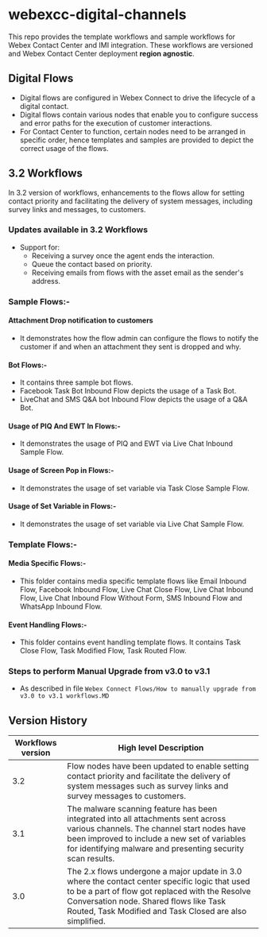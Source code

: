 # webexcc-digital-channels

This repo provides the template workflows and sample workflows for Webex Contact Center and IMI integration. These workflows 
are versioned and Webex Contact Center deployment **region agnostic**. 

## Digital Flows
- Digital flows are configured in Webex Connect to drive the lifecycle of a digital contact.
- Digital flows contain various nodes that enable you to configure success and error paths for the execution of customer interactions.
- For Contact Center to function, certain nodes need to be arranged in specific order, hence templates and samples are provided to depict the correct usage of the flows.

## 3.2 Workflows
In 3.2 version of workflows, enhancements to the flows allow for setting contact priority and facilitating the delivery of system messages, including survey links and messages, to customers.

### Updates available in 3.2 Workflows
- Support for:
  - Receiving a survey once the agent ends the interaction.
  - Queue the contact based on priority.
  - Receiving emails from flows with the asset email as the sender's address.

### Sample Flows:-

#### Attachment Drop notification to customers
- It demonstrates how the flow admin can configure the flows to notify the customer if and when an attachment they sent is dropped and why.

#### Bot Flows:-
- It contains three sample bot flows.
- Facebook Task Bot Inbound Flow depicts the usage of a Task Bot.
- LiveChat and SMS Q&A bot Inbound Flow depicts the usage of a Q&A Bot.

#### Usage of PIQ And EWT In Flows:-
- It demonstrates the usage of PIQ and EWT via Live Chat Inbound Sample Flow.

#### Usage of Screen Pop in Flows:-
- It demonstrates the usage of set variable via Task Close Sample Flow.

#### Usage of Set Variable in Flows:-
- It demonstrates the usage of set variable via Live Chat Sample Flow.

### Template Flows:-

#### Media Specific Flows:-
- This folder contains media specific template flows like Email Inbound Flow, Facebook Inbound Flow, Live Chat Close Flow, Live Chat Inbound Flow, Live Chat Inbound Flow Without Form, SMS Inbound Flow and WhatsApp Inbound Flow.

#### Event Handling Flows:-
- This folder contains event handling template flows. It contains Task Close Flow, Task Modified Flow, Task Routed Flow.

### Steps to perform Manual Upgrade from v3.0 to v3.1
- As described in file `Webex Connect Flows/How to manually upgrade from v3.0 to v3.1 workflows.MD`

## Version History

| Workflows version | High level Description                                                                                                                                                                                                                                 |
|-------------------|--------------------------------------------------------------------------------------------------------------------------------------------------------------------------------------------------------------------------------------------------------|
| 3.2               | Flow nodes have been updated to enable setting contact priority and facilitate the delivery of system messages such as survey links and survey messages to customers.                                                                                  |
| 3.1               | The malware scanning feature has been integrated into all attachments sent across various channels. The channel start nodes have been improved to include a new set of variables for identifying malware and presenting security scan results.         |
| 3.0               | The 2.x flows undergone a major update in 3.0 where the contact center specific logic that used to be a part of flow got replaced with the Resolve Conversation node. Shared flows like Task Routed, Task Modified and Task Closed are also simplified. |